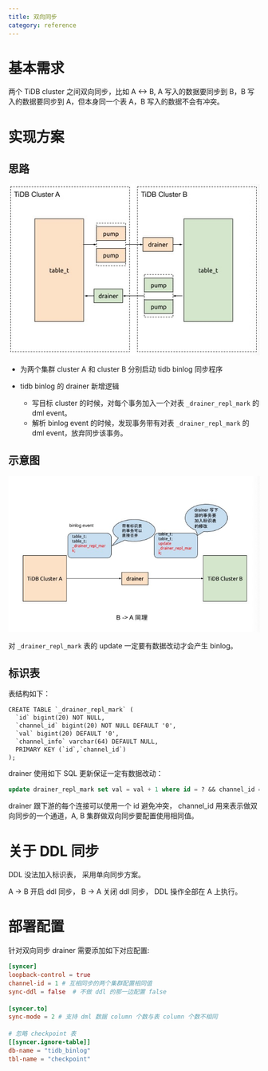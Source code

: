 ```yaml
---
title: 双向同步
category: reference
---
```


# 基本需求

两个 TiDB cluster 之间双向同步，比如 A <-> B, A 写入的数据要同步到 B，B 写入的数据要同步到 A，但本身同一个表 A，B 写入的数据不会有冲突。

# 实现方案

## 思路

![Architect](/media/binlog/bi-repl1.jpg)

- 为两个集群 cluster A 和 cluster B 分别启动 tidb binlog 同步程序

- tidb binlog 的 drainer 新增逻辑
    * 写目标 cluster 的时候，对每个事务加入一个对表 `_drainer_repl_mark` 的 dml event。
    * 解析 binlog event 的时候，发现事务带有对表 `_drainer_repl_mark` 的 dml event，放弃同步该事务。

## 示意图

![Mark Table](/media/binlog/bi-repl2.jpg)

对 `_drainer_repl_mark` 表的 update 一定要有数据改动才会产生 binlog。

## 标识表

表结构如下：

```
CREATE TABLE `_drainer_repl_mark` (
  `id` bigint(20) NOT NULL,
  `channel_id` bigint(20) NOT NULL DEFAULT '0',
  `val` bigint(20) DEFAULT '0',
  `channel_info` varchar(64) DEFAULT NULL,
  PRIMARY KEY (`id`,`channel_id`)
);
```

drainer 使用如下 SQL 更新保证一定有数据改动：

```sql
update drainer_repl_mark set val = val + 1 where id = ? && channel_id = ?;
```

drainer 跟下游的每个连接可以使用一个 id 避免冲突， channel_id 用来表示做双向同步的一个通道，A, B 集群做双向同步要配置使用相同值。


# 关于 DDL 同步

DDL 没法加入标识表， 采用单向同步方案。

A -> B 开启 ddl 同步， B -> A 关闭 ddl 同步， DDL 操作全部在 A 上执行。

# 部署配置

针对双向同步 drainer 需要添加如下对应配置:

```toml
[syncer]
loopback-control = true
channel-id = 1 # 互相同步的两个集群配置相同值
sync-ddl = false  # 不做 ddl 的那一边配置 false

[syncer.to]
sync-mode = 2 # 支持 dml 数据 column 个数与表 column 个数不相同

# 忽略 checkpoint 表
[[syncer.ignore-table]]
db-name = "tidb_binlog"
tbl-name = "checkpoint"
```
